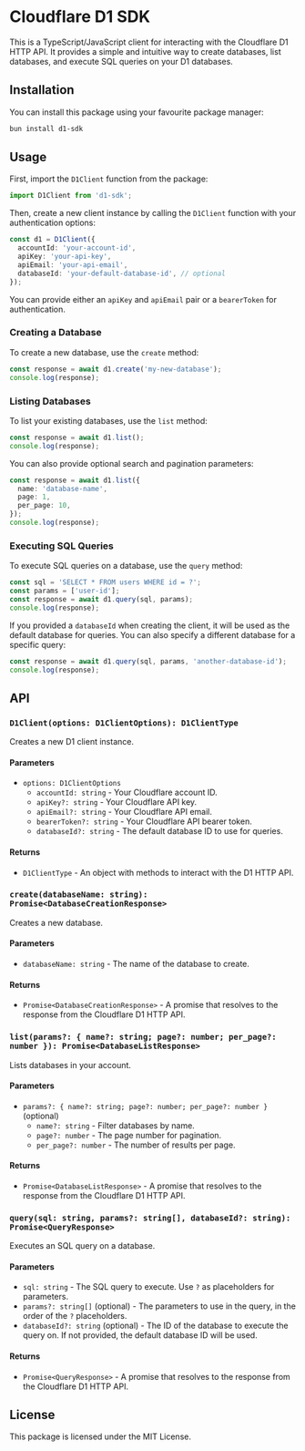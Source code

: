 # Cloudflare D1 SDK

This is a TypeScript/JavaScript client for interacting with the Cloudflare D1 HTTP API. It provides a simple and intuitive way to create databases, list databases, and execute SQL queries on your D1 databases.

## Installation

You can install this package using your favourite package manager:

```bash
bun install d1-sdk
```

## Usage

First, import the `D1Client` function from the package:

```typescript
import D1Client from 'd1-sdk';
```

Then, create a new client instance by calling the `D1Client` function with your authentication options:

```typescript
const d1 = D1Client({
  accountId: 'your-account-id',
  apiKey: 'your-api-key',
  apiEmail: 'your-api-email',
  databaseId: 'your-default-database-id', // optional
});
```

You can provide either an `apiKey` and `apiEmail` pair or a `bearerToken` for authentication.

### Creating a Database

To create a new database, use the `create` method:

```typescript
const response = await d1.create('my-new-database');
console.log(response);
```

### Listing Databases

To list your existing databases, use the `list` method:

```typescript
const response = await d1.list();
console.log(response);
```

You can also provide optional search and pagination parameters:

```typescript
const response = await d1.list({
  name: 'database-name',
  page: 1,
  per_page: 10,
});
console.log(response);
```

### Executing SQL Queries

To execute SQL queries on a database, use the `query` method:

```typescript
const sql = 'SELECT * FROM users WHERE id = ?';
const params = ['user-id'];
const response = await d1.query(sql, params);
console.log(response);
```

If you provided a `databaseId` when creating the client, it will be used as the default database for queries. You can also specify a different database for a specific query:

```typescript
const response = await d1.query(sql, params, 'another-database-id');
console.log(response);
```

## API

### `D1Client(options: D1ClientOptions): D1ClientType`

Creates a new D1 client instance.

#### Parameters

- `options: D1ClientOptions`
  - `accountId: string` - Your Cloudflare account ID.
  - `apiKey?: string` - Your Cloudflare API key.
  - `apiEmail?: string` - Your Cloudflare API email.
  - `bearerToken?: string` - Your Cloudflare API bearer token.
  - `databaseId?: string` - The default database ID to use for queries.

#### Returns

- `D1ClientType` - An object with methods to interact with the D1 HTTP API.

### `create(databaseName: string): Promise<DatabaseCreationResponse>`

Creates a new database.

#### Parameters

- `databaseName: string` - The name of the database to create.

#### Returns

- `Promise<DatabaseCreationResponse>` - A promise that resolves to the response from the Cloudflare D1 HTTP API.

### `list(params?: { name?: string; page?: number; per_page?: number }): Promise<DatabaseListResponse>`

Lists databases in your account.

#### Parameters

- `params?: { name?: string; page?: number; per_page?: number }` (optional)
  - `name?: string` - Filter databases by name.
  - `page?: number` - The page number for pagination.
  - `per_page?: number` - The number of results per page.

#### Returns

- `Promise<DatabaseListResponse>` - A promise that resolves to the response from the Cloudflare D1 HTTP API.

### `query(sql: string, params?: string[], databaseId?: string): Promise<QueryResponse>`

Executes an SQL query on a database.

#### Parameters

- `sql: string` - The SQL query to execute. Use `?` as placeholders for parameters.
- `params?: string[]` (optional) - The parameters to use in the query, in the order of the `?` placeholders.
- `databaseId?: string` (optional) - The ID of the database to execute the query on. If not provided, the default database ID will be used.

#### Returns

- `Promise<QueryResponse>` - A promise that resolves to the response from the Cloudflare D1 HTTP API.

## License

This package is licensed under the MIT License.